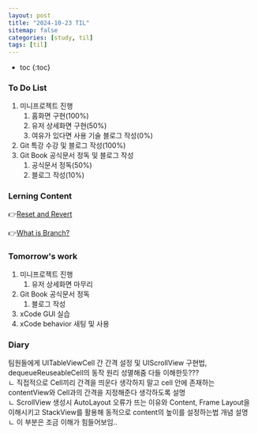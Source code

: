 ```yaml
---
layout: post
title: "2024-10-23 TIL"
sitemap: false
categories: [study, til]
tags: [til]
---
```


* toc
{:toc}

### To Do List
1. 미니프로젝트 진행
   1. 홈화면 구현(100%)
   2. 유저 상세화면 구현(50%)
   3. 여유가 있다면 사용 기술 블로그 작성(0%)
2. Git 특강 수강 및 블로그 작성(100%)
3. Git Book 공식문서 정독 및 블로그 작성
   1. 공식문서 정독(50%)
   2. 블로그 작성(10%)

### Lerning Content
👉[Reset and Revert](https://tjdrb3807.github.io/study/etc/2024-10-23-ETC_Git_Section_05/)

👉[What is Branch?](https://tjdrb3807.github.io/study/etc/2024-10-23-ETC_Git_Section_06/)

### Tomorrow's work
1. 미니프로젝트 진행
   1. 유저 상세화면 마무리
2. Git Book 공식문서 정독 
    1. 블로그 작성
3. xCode GUI 실습
4. xCode behavior 새팅 및 사용

### Diary
팀원들에게 UITableViewCell 간 간격 설정 및 UIScrollView 구현법, dequeueReuseableCell의 동작 원리 성멸해줌 다들 이해한듯???   
 ㄴ 직접적으로 Cell끼리 간격을 띄운다 생각하지 말고 cell 안에 존재하는 contentView와 Cell과의 간격을 지정해준다 생각하도록 설명   
 ㄴ ScrollView 생성시 AutoLayout 오류가 뜨는 이유와 Content, Frame Layout을 이해시키고 StackView를 활용해 동적으로 content의 높이를 설정하는법 개념 설명   
   ㄴ 이 부분은 조금 이해가 힘들어보임..   